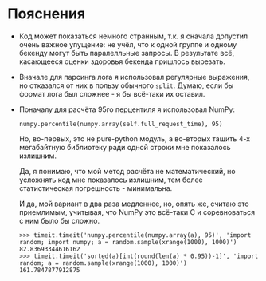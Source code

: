 # Пояснения

* Код может показаться немного странным, т.к. я сначала допустил очень важное упущение: не учёл, что к одной группе и одному бекенду могут быть паралелльные запросы. В результате всё, касающееся оценки здоровья бекенда пришлось вырезать.
* Вначале для парсинга лога я использовал регулярные выражения, но отказался от них в пользу обычного `split`. Думаю, если бы формат лога был сложнее - я бы всё-таки их оставил.
* Поначалу для расчёта 95го перцентиля я использовал NumPy:  
  ```
  numpy.percentile(numpy.array(self.full_request_time), 95)  
  ```
  
  Но, во-первых, это не pure-python модуль, а во-вторых тащить 4-х мегабайтную библиотеку ради одной строки мне показалось излишним.
  
  Да, я понимаю, что мой метод расчёта не математический, но усложнять код мне показалось излишним, тем более статистическая погрешность - минимальна.
  
  И да, мой вариант в два раза медленнее, но, опять же, считаю это приемлимым, учитывая, что NumPy это всё-таки C и соревноваться с ним было бы сложно.
  
  ```
  >>> timeit.timeit('numpy.percentile(numpy.array(a), 95)', 'import random; import numpy; a = random.sample(xrange(1000), 1000)')
  82.83693344616162
  >>> timeit.timeit('sorted(a)[int(round(len(a) * 0.95))-1]', 'import random; a = random.sample(xrange(1000), 1000)')
  161.7847877912875
  ```
